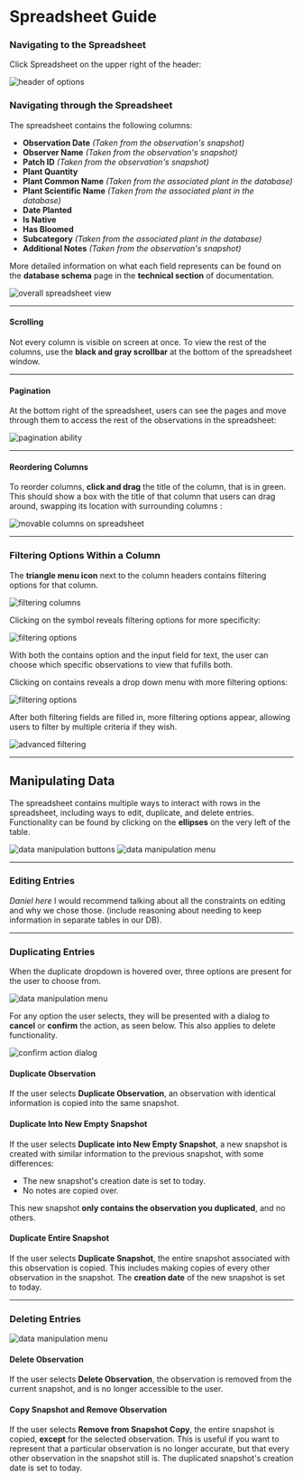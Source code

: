# Spreadsheet Guide

### Navigating to the Spreadsheet
Click Spreadsheet on the upper right of the header:

![header of options](./sign-up-images/header.png)


### Navigating through the Spreadsheet
The spreadsheet contains the following columns:
- **Observation Date** *(Taken from the observation's snapshot)*
- **Observer Name**    *(Taken from the observation's snapshot)*
- **Patch ID**         *(Taken from the observation's snapshot)*
- **Plant Quantity**   
- **Plant Common Name** *(Taken from the associated plant in the database)*
- **Plant Scientific Name** *(Taken from the associated plant in the database)*
- **Date Planted**
- **Is Native**
- **Has Bloomed**
- **Subcategory** *(Taken from the associated plant in the database)*
- **Additional Notes** *(Taken from the observation's snapshot)*

More detailed information on what each field represents can be found on the **database schema** page in the **technical section** of documentation.
 
![overall spreadsheet view](./spreadsheet-images/spreadsheet.png)

---
#### Scrolling
Not every column is visible on screen at once. To view the rest of the columns, use the **black and gray scrollbar** at the bottom of the spreadsheet window. 

---
#### Pagination
At the bottom right of the spreadsheet, users can see the pages and move through them to access the rest of the observations in the spreadsheet:

![pagination ability](./spreadsheet-images/pagination.png)

---
#### Reordering Columns
To reorder columns, **click and drag** the title of the column, that is in green. This should show a box with the title of that column that users can drag around, swapping its location with surrounding columns :

![movable columns on spreadsheet](./spreadsheet-images/movable-columns.png)

---
### Filtering Options Within a Column

The **triangle menu icon** next to the column headers contains filtering options for that column.

![filtering columns](./spreadsheet-images/filter.png)

Clicking on the symbol reveals filtering options for more specificity:

![filtering options](./spreadsheet-images/filtering-options.png)

With both the contains option and the input field for text, the user can choose which specific observations to view that fufills both.

Clicking on contains reveals a drop down menu with more filtering options:

![filtering options](./spreadsheet-images/contain-filtering-options.png)

After both filtering fields are filled in, more filtering options appear, allowing users to filter by multiple criteria if they wish.

![advanced filtering](./spreadsheet-images/more-filtering.png)

---
## Manipulating Data
The spreadsheet contains multiple ways to interact with rows in the spreadsheet, including ways to edit, duplicate, and delete entries. Functionality can be found by clicking on the **ellipses** on the very left of the table.

![data manipulation buttons](./spreadsheet-images/spreadsheet_manipulation.png)
![data manipulation menu](./spreadsheet-images/Spreadsheet_Action_Menu.png)

---
### Editing Entries
*Daniel here*
I would recommend talking about all the constraints on editing and why we chose those. (include reasoning about needing to keep information in separate tables in our DB).

---
### Duplicating Entries

When the duplicate dropdown is hovered over, three options are present for the user to choose from.

![data manipulation menu](./spreadsheet-images/Spreadsheet_Duplicate_Actions.png)

For any option the user selects, they will be presented with a dialog to **cancel** or **confirm** the action, as seen below. This also applies to delete functionality. 

![confirm action dialog](./spreadsheet-images/confirmation_dialog.png)

#### Duplicate Observation
If the user selects **Duplicate Observation**, an observation with identical information is copied into the same snapshot.

#### Duplicate Into New Empty Snapshot
If the user selects **Duplicate into New Empty Snapshot**, a new snapshot is created with similar information to the previous snapshot, with some differences:
- The new snapshot's creation date is set to today. 
- No notes are copied over.

This new snapshot **only contains the observation you duplicated**, and no others. 

#### Duplicate Entire Snapshot
If the user selects **Duplicate Snapshot**, the entire snapshot associated with this observation is copied. This includes making copies of every other observation in the snapshot. The **creation date** of the new snapshot is set to today.

--- 
### Deleting Entries
![data manipulation menu](./spreadsheet-images/Spreadsheet_Delete_Actions.png)

#### Delete Observation
If the user selects **Delete Observation**, the observation is removed from the current snapshot, and is no longer accessible to the user. 

#### Copy Snapshot and Remove Observation
If the user selects **Remove from Snapshot Copy**, the entire snapshot is copied, **except** for the selected observation. This is useful if you want to represent that a particular observation is no longer accurate, but that every other observation in the snapshot still is. The duplicated snapshot's creation date is set to today. 